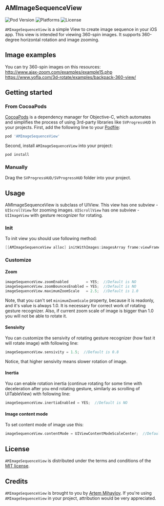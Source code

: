 ## AMImageSequenceView

![Pod Version](https://img.shields.io/cocoapods/v/AMImageSequenceView.svg?style=flat)
![Platforms](https://cocoapod-badges.herokuapp.com/p/AMImageSequenceView/badge.png)
![License](https://cocoapod-badges.herokuapp.com/l/AMImageSequenceView/badge.(png|svg))


`AMImageSequenceView` is a simple View to create image sequence in your iOS app. This view is intended for viewing 360-spin images. It supports 360-degree horizontal rotation and image zooming.

## Image examples

You can try 360-spin images on this resources:\
http://www.ajax-zoom.com/examples/example15.php \
https://www.yofla.com/3d-rotate/examples/backpack-360-view/

## Getting started

### From CocoaPods

[CocoaPods](http://cocoapods.org) is a dependency manager for Objective-C, which automates and simplifies the process of using 3rd-party libraries like `SVProgressHUD` in your projects. First, add the following line to your [Podfile](http://guides.cocoapods.org/using/using-cocoapods.html):

```ruby
pod 'AMImageSequenceView'
```

Second, install `AMImageSequenceView` into your project:

```ruby
pod install
```

### Manually

Drag the `SVProgressHUD/SVProgressHUD` folder into your project.

## Usage

AMImageSequenceView is subclass of UIView. This view has one subview - `UIScrollView` for zooming images. `UIScrollView` has one subview - `UIImageView` with gesture recognizer for rotating.

### Init
To init view you should use following method:
```objective-c
[[AMImageSequenceView alloc] initWithImages:imagesArray frame:viewFrame]
```
### Customize

#### Zoom

```objective-c
imageSequenceView.zoomEnabled        = YES;  //Default is NO
imageSequenceView.zoomBouncesEnabled = YES;  //Default is NO
imageSequenceView.maximumZoomScale   = 2.5;  //Default is 1.0
```
Note, that you can't set `minimumZoomScale` property, because it is readonly, and it's value is always 1.0.
It is necessary for correct work of rotating gesture recognizer.
Also, if current zoom scale of image is bigger than 1.0 you will not be able to rotate it.

#### Sensivity

You can customize the sensivity of rotating gesture recognizer (how fast it will rotate image) with following line:
```objective-c
imageSequenceView.sensivity = 1.5;  //Default is 0.8
```
Notice, that higher sensivity means slower rotation of image.

#### Inertia

You can enable rotation inertia (continue rotating for some time with deceleration after 
you end rotating gesture, similarly as scrolling of UITableView) with following line:
```objective-c
imageSequenceView.inertiaEnabled = YES;  //Default is NO
```

#### Image content mode

To set content mode of image use this:
```objective-c
imageSequenceView.contentMode = UIViewContentModeScaleCenter;  //Default is UIViewContentModeScaleAspectFit
```

## License

`AMImageSequenceView` is distributed under the terms and conditions of the [MIT license](https://github.com/MihaylovArtem/AMImageSequenceView/blob/master/LICENSE.txt). 

## Credits

`AMImageSequenceView` is brought to you by [Artem Mihaylov](http://mihaylovartem.ru). 
If you're using `AMImageSequenceView` in your project, attribution would be very appreciated.
